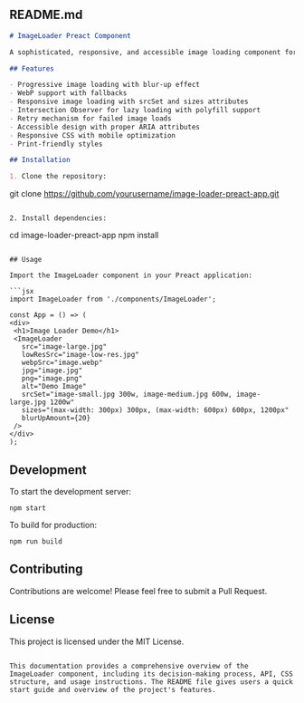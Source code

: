 ## README.md

```markdown
# ImageLoader Preact Component

A sophisticated, responsive, and accessible image loading component for Preact applications.

## Features

- Progressive image loading with blur-up effect
- WebP support with fallbacks
- Responsive image loading with srcSet and sizes attributes
- Intersection Observer for lazy loading with polyfill support
- Retry mechanism for failed image loads
- Accessible design with proper ARIA attributes
- Responsive CSS with mobile optimization
- Print-friendly styles

## Installation

1. Clone the repository:
   ```
   git clone https://github.com/yourusername/image-loader-preact-app.git
   ```

2. Install dependencies:
   ```
   cd image-loader-preact-app
   npm install
   ```

## Usage

Import the ImageLoader component in your Preact application:

```jsx
import ImageLoader from './components/ImageLoader';

const App = () => (
  <div>
    <h1>Image Loader Demo</h1>
    <ImageLoader
      src="image-large.jpg"
      lowResSrc="image-low-res.jpg"
      webpSrc="image.webp"
      jpg="image.jpg"
      png="image.png"
      alt="Demo Image"
      srcSet="image-small.jpg 300w, image-medium.jpg 600w, image-large.jpg 1200w"
      sizes="(max-width: 300px) 300px, (max-width: 600px) 600px, 1200px"
      blurUpAmount={20}
    />
  </div>
);
```

## Development

To start the development server:

```
npm start
```

To build for production:

```
npm run build
```

## Contributing

Contributions are welcome! Please feel free to submit a Pull Request.

## License

This project is licensed under the MIT License.
```

This documentation provides a comprehensive overview of the ImageLoader component, including its decision-making process, API, CSS structure, and usage instructions. The README file gives users a quick start guide and overview of the project's features.
